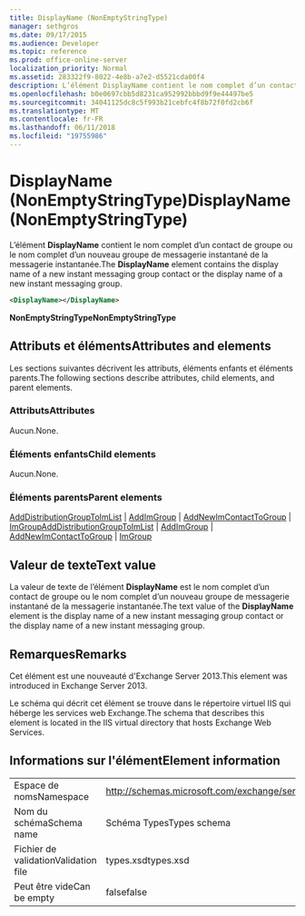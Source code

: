 ```yaml
---
title: DisplayName (NonEmptyStringType)
manager: sethgros
ms.date: 09/17/2015
ms.audience: Developer
ms.topic: reference
ms.prod: office-online-server
localization_priority: Normal
ms.assetid: 283322f9-8022-4e8b-a7e2-d5521cda00f4
description: L’élément DisplayName contient le nom complet d’un contact de groupe ou le nom complet d’un nouveau groupe de messagerie instantané de la messagerie instantanée.
ms.openlocfilehash: b0e0697cbb5d8231ca952992bbbd9f9e44497be5
ms.sourcegitcommit: 34041125dc8c5f993b21cebfc4f8b72f0fd2cb6f
ms.translationtype: MT
ms.contentlocale: fr-FR
ms.lasthandoff: 06/11/2018
ms.locfileid: "19755986"
---
```

# <a name="displayname-nonemptystringtype"></a><span data-ttu-id="7e2bb-103">DisplayName (NonEmptyStringType)</span><span class="sxs-lookup"><span data-stu-id="7e2bb-103">DisplayName (NonEmptyStringType)</span></span>

<span data-ttu-id="7e2bb-104">L’élément **DisplayName** contient le nom complet d’un contact de groupe ou le nom complet d’un nouveau groupe de messagerie instantané de la messagerie instantanée.</span><span class="sxs-lookup"><span data-stu-id="7e2bb-104">The **DisplayName** element contains the display name of a new instant messaging group contact or the display name of a new instant messaging group.</span></span> 
  
```XML
<DisplayName></DisplayName>
```

 <span data-ttu-id="7e2bb-105">**NonEmptyStringType**</span><span class="sxs-lookup"><span data-stu-id="7e2bb-105">**NonEmptyStringType**</span></span>
## <a name="attributes-and-elements"></a><span data-ttu-id="7e2bb-106">Attributs et éléments</span><span class="sxs-lookup"><span data-stu-id="7e2bb-106">Attributes and elements</span></span>

<span data-ttu-id="7e2bb-107">Les sections suivantes décrivent les attributs, éléments enfants et éléments parents.</span><span class="sxs-lookup"><span data-stu-id="7e2bb-107">The following sections describe attributes, child elements, and parent elements.</span></span>
  
### <a name="attributes"></a><span data-ttu-id="7e2bb-108">Attributs</span><span class="sxs-lookup"><span data-stu-id="7e2bb-108">Attributes</span></span>

<span data-ttu-id="7e2bb-109">Aucun.</span><span class="sxs-lookup"><span data-stu-id="7e2bb-109">None.</span></span>
  
### <a name="child-elements"></a><span data-ttu-id="7e2bb-110">Éléments enfants</span><span class="sxs-lookup"><span data-stu-id="7e2bb-110">Child elements</span></span>

<span data-ttu-id="7e2bb-111">Aucun.</span><span class="sxs-lookup"><span data-stu-id="7e2bb-111">None.</span></span>
  
### <a name="parent-elements"></a><span data-ttu-id="7e2bb-112">Éléments parents</span><span class="sxs-lookup"><span data-stu-id="7e2bb-112">Parent elements</span></span>

<span data-ttu-id="7e2bb-113">[AddDistributionGroupToImList](adddistributiongrouptoimlist.md) | [AddImGroup](addimgroup.md) | [AddNewImContactToGroup](addnewimcontacttogroup.md) | [ImGroup](imgroup.md)</span><span class="sxs-lookup"><span data-stu-id="7e2bb-113">[AddDistributionGroupToImList](adddistributiongrouptoimlist.md) | [AddImGroup](addimgroup.md) | [AddNewImContactToGroup](addnewimcontacttogroup.md) | [ImGroup](imgroup.md)</span></span>
  
## <a name="text-value"></a><span data-ttu-id="7e2bb-114">Valeur de texte</span><span class="sxs-lookup"><span data-stu-id="7e2bb-114">Text value</span></span>

<span data-ttu-id="7e2bb-115">La valeur de texte de l’élément **DisplayName** est le nom complet d’un contact de groupe ou le nom complet d’un nouveau groupe de messagerie instantané de la messagerie instantanée.</span><span class="sxs-lookup"><span data-stu-id="7e2bb-115">The text value of the **DisplayName** element is the display name of a new instant messaging group contact or the display name of a new instant messaging group.</span></span> 
  
## <a name="remarks"></a><span data-ttu-id="7e2bb-116">Remarques</span><span class="sxs-lookup"><span data-stu-id="7e2bb-116">Remarks</span></span>

<span data-ttu-id="7e2bb-117">Cet élément est une nouveauté d'Exchange Server 2013.</span><span class="sxs-lookup"><span data-stu-id="7e2bb-117">This element was introduced in Exchange Server 2013.</span></span>
  
<span data-ttu-id="7e2bb-118">Le schéma qui décrit cet élément se trouve dans le répertoire virtuel IIS qui héberge les services web Exchange.</span><span class="sxs-lookup"><span data-stu-id="7e2bb-118">The schema that describes this element is located in the IIS virtual directory that hosts Exchange Web Services.</span></span>
  
## <a name="element-information"></a><span data-ttu-id="7e2bb-119">Informations sur l'élément</span><span class="sxs-lookup"><span data-stu-id="7e2bb-119">Element information</span></span>

|||
|:-----|:-----|
|<span data-ttu-id="7e2bb-120">Espace de noms</span><span class="sxs-lookup"><span data-stu-id="7e2bb-120">Namespace</span></span>  <br/> |http://schemas.microsoft.com/exchange/services/2006/types  <br/> |
|<span data-ttu-id="7e2bb-121">Nom du schéma</span><span class="sxs-lookup"><span data-stu-id="7e2bb-121">Schema name</span></span>  <br/> |<span data-ttu-id="7e2bb-122">Schéma Types</span><span class="sxs-lookup"><span data-stu-id="7e2bb-122">Types schema</span></span>  <br/> |
|<span data-ttu-id="7e2bb-123">Fichier de validation</span><span class="sxs-lookup"><span data-stu-id="7e2bb-123">Validation file</span></span>  <br/> |<span data-ttu-id="7e2bb-124">types.xsd</span><span class="sxs-lookup"><span data-stu-id="7e2bb-124">types.xsd</span></span>  <br/> |
|<span data-ttu-id="7e2bb-125">Peut être vide</span><span class="sxs-lookup"><span data-stu-id="7e2bb-125">Can be empty</span></span>  <br/> |<span data-ttu-id="7e2bb-126">false</span><span class="sxs-lookup"><span data-stu-id="7e2bb-126">false</span></span>  <br/> |
   

